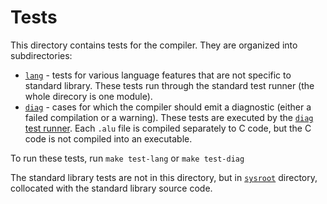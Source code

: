 # Tests

This directory contains tests for the compiler. They are organized into subdirectories:
- [`lang`](./lang/) - tests for various language features that are not specific to standard library. These tests run through the standard test runner (the whole direcory is one module).
- [`diag`](./diag/) - cases for which the compiler should emit a diagnostic (either a failed compilation or a warning). These tests are executed by the [`diag` test runner](../tools/diag.py). Each `.alu` file is compiled separately to C code, but the C code is not compiled into an executable.

To run these tests, run `make test-lang` or `make test-diag`

The standard library tests are not in this directory, but in [`sysroot`](../sysroot/) directory, collocated with the standard library source code.

